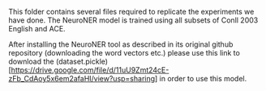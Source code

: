 This folder contains several files required to replicate the experiments we have done. 
The NeuroNER model is trained using all subsets of Conll 2003 English and ACE.


After installing the NeuroNER tool as described in its original github repository (downloading the word vectors etc.) please use this link to download the (dataset.pickle)[https://drive.google.com/file/d/11uU9Zmt24cE-zFb_CdAoy5x6em2afaHI/view?usp=sharing] in order to use this model.
